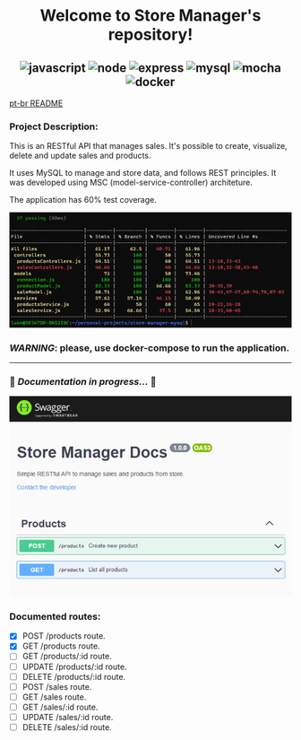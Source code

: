<h1 align="center"><strong>Welcome to Store Manager's repository!</strong></h1>

<h2 align="center">
  <img src="https://img.shields.io/badge/javascript-%23323330.svg?style=for-the-badge&logo=javascript&logoColor=%23F7DF1E" alt="javascript" />
  <img src="https://img.shields.io/badge/node.js-6DA55F?style=for-the-badge&logo=node.js&logoColor=white" alt="node" />
  <img src="https://img.shields.io/badge/express.js-%23404d59.svg?style=for-the-badge&logo=express&logoColor=%2361DAFB" alt="express" />
  <img src="https://img.shields.io/badge/mysql-%2301.svg?style=for-the-badge&logo=mysql&logoColor=white" alt="mysql" />
  <img src="https://img.shields.io/badge/-mocha-%238D6748?style=for-the-badge&logo=mocha&logoColor=white" alt="mocha" />
  <img src="https://img.shields.io/badge/docker-%230db7ed.svg?style=for-the-badge&logo=docker&logoColor=white" alt="docker" />
</h2>

[pt-br README](README-pt.MD)

### Project Description:

This is an RESTful API that manages sales. It's possible to create, visualize, delete and update sales and products.

It uses MySQL to manage and store data, and follows REST principles. It was developed using MSC (model-service-controller) architeture.

The application has 60% test coverage.

![alt text](./public/test-coverage.jpeg)

### **_WARNING_**: please, use docker-compose to run the application.

---

### :construction: _Documentation in progress..._ :construction:

![alt text](./public/swagger-docs.jpeg)

### Documented routes:

- [x] POST /products route.
- [x] GET /products route.
- [ ] GET /products/:id route.
- [ ] UPDATE /products/:id route.
- [ ] DELETE /products/:id route.
- [ ] POST /sales route.
- [ ] GET /sales route.
- [ ] GET /sales/:id route.
- [ ] UPDATE /sales/:id route.
- [ ] DELETE /sales/:id route.
